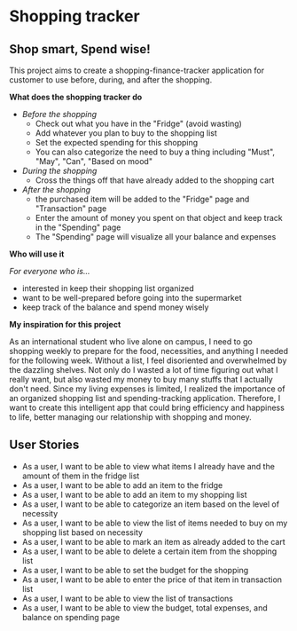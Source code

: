 # Shopping tracker

## Shop smart, Spend wise!


This project aims to create a shopping-finance-tracker application for customer to use before, during, and after the shopping.

**What does the shopping tracker do**
- *Before the shopping*
  - Check out what you have in the "Fridge" (avoid wasting)
  - Add whatever you plan to buy to the shopping list
  - Set the expected spending for this shopping
  - You can also categorize the need to buy a thing including "Must", "May", "Can", "Based on mood"
- *During the shopping*
  - Cross the things off that have already added to the shopping cart
- *After the shopping*
  - the purchased item will be added to the "Fridge" page and "Transaction" page 
  - Enter the amount of money you spent on that object and keep track in the "Spending" page
  - The "Spending" page will visualize all your balance and expenses

**Who will use it**

*For everyone who is...*
- interested in keep their shopping list organized
- want to be well-prepared before going into the supermarket
- keep track of the balance and spend money wisely

**My inspiration for this project**

As an international student who live alone on campus, I need to go shopping weekly to prepare for the food, necessities, 
and anything I needed for the following week. Without a list, I feel disoriented and overwhelmed by the dazzling shelves.
Not only do I wasted a lot of time figuring out what I really want, but also wasted my money to buy many stuffs that I 
actually don't need. Since my living expenses is limited, I realized the importance of an organized shopping list and 
spending-tracking application. Therefore, I want to create this intelligent app that could bring efficiency and happiness
to life, better managing our relationship with shopping and money.

## User Stories
- As a user, I want to be able to view what items I already have and the amount of them in the fridge list
- As a user, I want to be able to add an item to the fridge
- As a user, I want to be able to add an item to my shopping list
- As a user, I want to be able to categorize an item based on the level of necessity 
- As a user, I want to be able to view the list of items needed to buy on my shopping list based on necessity
- As a user, I want to be able to mark an item as already added to the cart
- As a user, I want to be able to delete a certain item from the shopping list
- As a user, I want to be able to set the budget for the shopping  
- As a user, I want to be able to enter the price of that item in transaction list
- As a user, I want to be able to view the list of transactions
- As a user, I want to be able to view the budget, total expenses, and balance on spending page 
